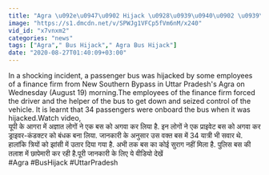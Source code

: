 ```yaml
---
title: "Agra \u092e\u0947\u0902 Hijack \u0928\u0939\u0940\u0902 \u0939\u0941\u0908 \u0925\u0940 Bus, 34 \u092f\u093e\u0924\u094d\u0930\u093f\u092f\u094b\u0902 \u0915\u094b \u0909\u0924\u093e\u0930\u0915\u0930 Financer \u0932\u0947 \u0917\u092f\u093e \u0925\u093e \u092c\u0938 \u0935\u0928\u0907\u0902\u0921\u093f\u092f\u093e \u0939\u093f\u0902\u0926\u0940"
image: "https://s1.dmcdn.net/v/SPWJg1VFCp5fVm6nM/x240"
vid_id: "x7vnxm2"
categories: "news"
tags: ["Agra"," Bus Hijack"," Agra Bus Hijack"]
date: "2020-08-27T01:40:09+03:00"
---
```

In a shocking incident, a passenger bus was hijacked by some employees of a finance firm from New Southern Bypass in Uttar Pradesh's Agra on Wednesday (August 19) morning.The employees of the finance firm forced the driver and the helper of the bus to get down and seized control of the vehicle. It is learnt that 34 passengers were onboard the bus when it was hijacked.Watch video,    <br>यूपी के आगरा में अज्ञात लोगों ने एक बस को अगवा कर लिया है. इन लोगों ने एक प्राइवेट बस को अगवा कर ड्राइवर-कंडक्टर को बंधक बना लिया. जानकारी के अनुसार उस वक्त बस में 34 यात्री भी सवार थे. हालांकि त्रियों को झांसी में उतार दिया गया है. अभी तक बस का कोई सुराग नहीं मिला है. पुलिस बस की तलाश में छापेमारी कर रही है.पूरी जानकारी के लिए ये वीडियो देखें    <br>#Agra #BusHijack #UttarPradesh
